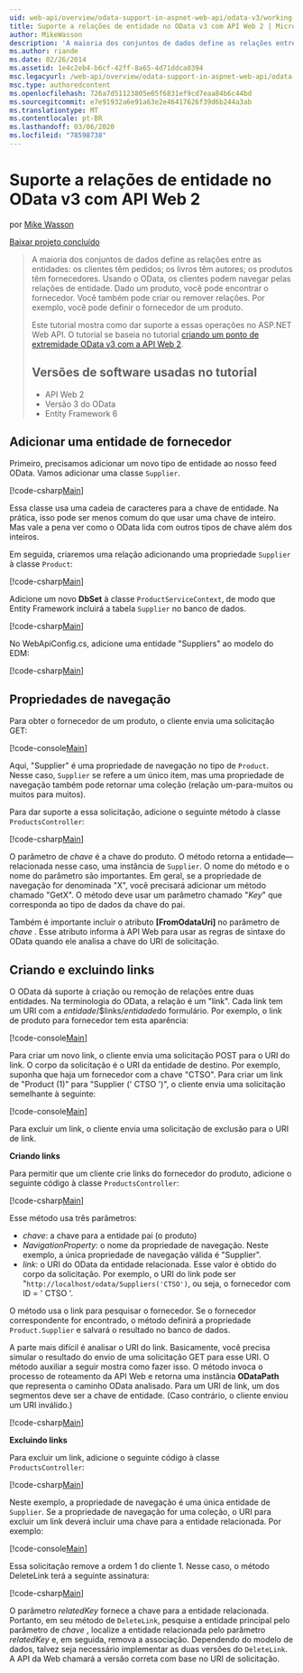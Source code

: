 ```yaml
---
uid: web-api/overview/odata-support-in-aspnet-web-api/odata-v3/working-with-entity-relations
title: Suporte a relações de entidade no OData v3 com API Web 2 | Microsoft Docs
author: MikeWasson
description: 'A maioria dos conjuntos de dados define as relações entre as entidades: os clientes têm pedidos; os livros têm autores; os produtos têm fornecedores. Usando o OData, os clientes podem navegar...'
ms.author: riande
ms.date: 02/26/2014
ms.assetid: 1e4c2eb4-b6cf-42ff-8a65-4d71ddca0394
msc.legacyurl: /web-api/overview/odata-support-in-aspnet-web-api/odata-v3/working-with-entity-relations
msc.type: authoredcontent
ms.openlocfilehash: 726a7d51123805e05f6831ef9cd7eaa84b6c44bd
ms.sourcegitcommit: e7e91932a6e91a63e2e46417626f39d6b244a3ab
ms.translationtype: MT
ms.contentlocale: pt-BR
ms.lasthandoff: 03/06/2020
ms.locfileid: "78598738"
---
```

# <a name="supporting-entity-relations-in-odata-v3-with-web-api-2"></a>Suporte a relações de entidade no OData v3 com API Web 2

por [Mike Wasson](https://github.com/MikeWasson)

[Baixar projeto concluído](https://code.msdn.microsoft.com/ASPNET-Web-API-OData-cecdb524)

> A maioria dos conjuntos de dados define as relações entre as entidades: os clientes têm pedidos; os livros têm autores; os produtos têm fornecedores. Usando o OData, os clientes podem navegar pelas relações de entidade. Dado um produto, você pode encontrar o fornecedor. Você também pode criar ou remover relações. Por exemplo, você pode definir o fornecedor de um produto.
> 
> Este tutorial mostra como dar suporte a essas operações no ASP.NET Web API. O tutorial se baseia no tutorial [criando um ponto de extremidade OData v3 com a API Web 2](creating-an-odata-endpoint.md).
> 
> ## <a name="software-versions-used-in-the-tutorial"></a>Versões de software usadas no tutorial
> 
> 
> - API Web 2
> - Versão 3 do OData
> - Entity Framework 6

## <a name="add-a-supplier-entity"></a>Adicionar uma entidade de fornecedor

Primeiro, precisamos adicionar um novo tipo de entidade ao nosso feed OData. Vamos adicionar uma classe `Supplier`.

[!code-csharp[Main](working-with-entity-relations/samples/sample1.cs)]

Essa classe usa uma cadeia de caracteres para a chave de entidade. Na prática, isso pode ser menos comum do que usar uma chave de inteiro. Mas vale a pena ver como o OData lida com outros tipos de chave além dos inteiros.

Em seguida, criaremos uma relação adicionando uma propriedade `Supplier` à classe `Product`:

[!code-csharp[Main](working-with-entity-relations/samples/sample2.cs)]

Adicione um novo **DbSet** à classe `ProductServiceContext`, de modo que Entity Framework incluirá a tabela `Supplier` no banco de dados.

[!code-csharp[Main](working-with-entity-relations/samples/sample3.cs?highlight=9)]

No WebApiConfig.cs, adicione uma entidade "Suppliers" ao modelo do EDM:

[!code-csharp[Main](working-with-entity-relations/samples/sample4.cs?highlight=4)]

## <a name="navigation-properties"></a>Propriedades de navegação

Para obter o fornecedor de um produto, o cliente envia uma solicitação GET:

[!code-console[Main](working-with-entity-relations/samples/sample5.cmd)]

Aqui, "Supplier" é uma propriedade de navegação no tipo de `Product`. Nesse caso, `Supplier` se refere a um único item, mas uma propriedade de navegação também pode retornar uma coleção (relação um-para-muitos ou muitos para muitos).

Para dar suporte a essa solicitação, adicione o seguinte método à classe `ProductsController`:

[!code-csharp[Main](working-with-entity-relations/samples/sample6.cs)]

O parâmetro de *chave* é a chave do produto. O método retorna a entidade&#8212;relacionada nesse caso, uma instância de `Supplier`. O nome do método e o nome do parâmetro são importantes. Em geral, se a propriedade de navegação for denominada "X", você precisará adicionar um método chamado "GetX". O método deve usar um parâmetro chamado "*Key*" que corresponda ao tipo de dados da chave do pai.

Também é importante incluir o atributo **[FromOdataUri]** no parâmetro de *chave* . Esse atributo informa à API Web para usar as regras de sintaxe do OData quando ele analisa a chave do URI de solicitação.

## <a name="creating-and-deleting-links"></a>Criando e excluindo links

O OData dá suporte à criação ou remoção de relações entre duas entidades. Na terminologia do OData, a relação é um "link". Cada link tem um URI com a *entidade*/$links/*entidade*do formulário. Por exemplo, o link de produto para fornecedor tem esta aparência:

[!code-console[Main](working-with-entity-relations/samples/sample7.cmd)]

Para criar um novo link, o cliente envia uma solicitação POST para o URI do link. O corpo da solicitação é o URI da entidade de destino. Por exemplo, suponha que haja um fornecedor com a chave "CTSO". Para criar um link de "Product (1)" para "Supplier (' CTSO ')", o cliente envia uma solicitação semelhante à seguinte:

[!code-console[Main](working-with-entity-relations/samples/sample8.cmd)]

Para excluir um link, o cliente envia uma solicitação de exclusão para o URI de link.

**Criando links**

Para permitir que um cliente crie links do fornecedor do produto, adicione o seguinte código à classe `ProductsController`:

[!code-csharp[Main](working-with-entity-relations/samples/sample9.cs)]

Esse método usa três parâmetros:

- *chave*: a chave para a entidade pai (o produto)
- *NavigationProperty*: o nome da propriedade de navegação. Neste exemplo, a única propriedade de navegação válida é "Supplier".
- *link*: o URI do OData da entidade relacionada. Esse valor é obtido do corpo da solicitação. Por exemplo, o URI do link pode ser "`http://localhost/odata/Suppliers('CTSO')`, ou seja, o fornecedor com ID = ' CTSO '.

O método usa o link para pesquisar o fornecedor. Se o fornecedor correspondente for encontrado, o método definirá a propriedade `Product.Supplier` e salvará o resultado no banco de dados.

A parte mais difícil é analisar o URI do link. Basicamente, você precisa simular o resultado do envio de uma solicitação GET para esse URI. O método auxiliar a seguir mostra como fazer isso. O método invoca o processo de roteamento da API Web e retorna uma instância **ODataPath** que representa o caminho OData analisado. Para um URI de link, um dos segmentos deve ser a chave de entidade. (Caso contrário, o cliente enviou um URI inválido.)

[!code-csharp[Main](working-with-entity-relations/samples/sample10.cs)]

**Excluindo links**

Para excluir um link, adicione o seguinte código à classe `ProductsController`:

[!code-csharp[Main](working-with-entity-relations/samples/sample11.cs)]

Neste exemplo, a propriedade de navegação é uma única entidade de `Supplier`. Se a propriedade de navegação for uma coleção, o URI para excluir um link deverá incluir uma chave para a entidade relacionada. Por exemplo:

[!code-console[Main](working-with-entity-relations/samples/sample12.cmd)]

Essa solicitação remove a ordem 1 do cliente 1. Nesse caso, o método DeleteLink terá a seguinte assinatura:

[!code-csharp[Main](working-with-entity-relations/samples/sample13.cs)]

O parâmetro *relatedKey* fornece a chave para a entidade relacionada. Portanto, em seu método de `DeleteLink`, pesquise a entidade principal pelo parâmetro de *chave* , localize a entidade relacionada pelo parâmetro *relatedKey* e, em seguida, remova a associação. Dependendo do modelo de dados, talvez seja necessário implementar as duas versões do `DeleteLink`. A API da Web chamará a versão correta com base no URI de solicitação.
